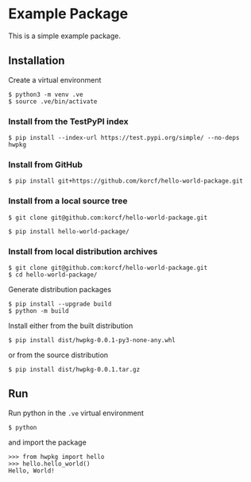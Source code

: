 # Example Package

This is a simple example package.

## Installation

Create a virtual environment
```
$ python3 -m venv .ve
$ source .ve/bin/activate
```

### Install from the TestPyPI index

```
$ pip install --index-url https://test.pypi.org/simple/ --no-deps hwpkg
```

### Install from GitHub

```
$ pip install git+https://github.com/korcf/hello-world-package.git
```

### Install from a local source tree

```
$ git clone git@github.com:korcf/hello-world-package.git
```
```
$ pip install hello-world-package/
```

### Install from local distribution archives

```
$ git clone git@github.com:korcf/hello-world-package.git
$ cd hello-world-package/
```
Generate distribution packages
```
$ pip install --upgrade build
$ python -m build
```
Install either from the built distribution
```
$ pip install dist/hwpkg-0.0.1-py3-none-any.whl
```
or from the source distribution
```
$ pip install dist/hwpkg-0.0.1.tar.gz
```

## Run

Run python in the `.ve` virtual environment
```
$ python
```
and import the package
```
>>> from hwpkg import hello
>>> hello.hello_world()
Hello, World!
```